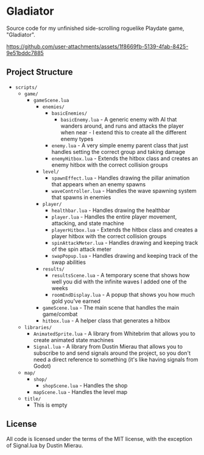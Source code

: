 # Gladiator
Source code for my unfinished side-scrolling roguelike Playdate game, "Gladiator".

https://github.com/user-attachments/assets/1f8669fb-5139-4fab-8425-9e51bddc7885

## Project Structure
- `scripts/`
    - `game/`
        - `gameScene.lua` 
            - `enemies/`
                - `basicEnemies/`
                    - `basicEnemy.lua` - A generic enemy with AI that wanders around, and runs and attacks the player when near - I extend this to create all the different enemy types
                - `enemy.lua` - A very simple enemy parent class that just handles setting the correct group and taking damage
                - `enemyHitbox.lua` - Extends the hitbox class and creates an enemy hitbox with the correct collision groups
            - `level/`
                - `spawnEffect.lua` - Handles drawing the pillar animation that appears when an enemy spawns
                - `waveController.lua` - Handles the wave spawning system that spawns in enemies
            - `player/`
                - `healthbar.lua` - Handles drawing the healthbar
                - `player.lua` - Handles the entire player movement, attacking, and state machine
                - `playerHitbox.lua` - Extends the hitbox class and creates a player hitbox with the correct collision groups
                - `spinAttackMeter.lua` - Handles drawing and keeping track of the spin attack meter
                - `swapPopup.lua` - Handles drawing and keeping track of the swap abilities
            - `results/`
                - `resultsScene.lua` - A temporary scene that shows how well you did with the infinite waves I added one of the weeks
                - `roomEndDisplay.lua` - A popup that shows you how much gold you've earned
            - `gameScene.lua` - The main scene that handles the main game/combat
            - `hitbox.lua` - A helper class that generates a hitbox
    - `libraries/`
        - `AnimatedSprite.lua` - A library from Whitebrim that allows you to create animated state machines
        - `Signal.lua` - A library from Dustin Mierau that allows you to subscribe to and send signals around the project, so you don't need a direct reference to something (it's like having signals from Godot)
    - `map/`
        - `shop/`
            - `shopScene.lua` - Handles the shop
        - `mapScene.lua` - Handles the level map 
    - `title/`
        - This is empty

## License
All code is licensed under the terms of the MIT license, with the exception of Signal.lua by Dustin Mierau.
